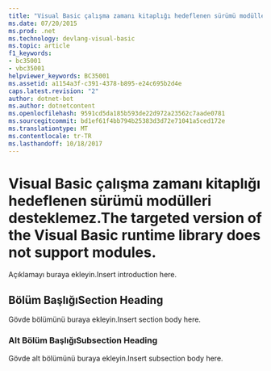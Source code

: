 ```yaml
---
title: "Visual Basic çalışma zamanı kitaplığı hedeflenen sürümü modülleri desteklemez."
ms.date: 07/20/2015
ms.prod: .net
ms.technology: devlang-visual-basic
ms.topic: article
f1_keywords:
- bc35001
- vbc35001
helpviewer_keywords: BC35001
ms.assetid: a1154a3f-c391-4378-b895-e24c695b2d4e
caps.latest.revision: "2"
author: dotnet-bot
ms.author: dotnetcontent
ms.openlocfilehash: 9591cd5da185b593de22d972a23562c7aade0781
ms.sourcegitcommit: bd1ef61f4bb794b25383d3d72e71041a5ced172e
ms.translationtype: MT
ms.contentlocale: tr-TR
ms.lasthandoff: 10/18/2017
---
```

# <a name="the-targeted-version-of-the-visual-basic-runtime-library-does-not-support-modules"></a><span data-ttu-id="68e70-102">Visual Basic çalışma zamanı kitaplığı hedeflenen sürümü modülleri desteklemez.</span><span class="sxs-lookup"><span data-stu-id="68e70-102">The targeted version of the Visual Basic runtime library does not support modules.</span></span>
<span data-ttu-id="68e70-103">Açıklamayı buraya ekleyin.</span><span class="sxs-lookup"><span data-stu-id="68e70-103">Insert introduction here.</span></span>  
  
## <a name="section-heading"></a><span data-ttu-id="68e70-104">Bölüm Başlığı</span><span class="sxs-lookup"><span data-stu-id="68e70-104">Section Heading</span></span>  
 <span data-ttu-id="68e70-105">Gövde bölümünü buraya ekleyin.</span><span class="sxs-lookup"><span data-stu-id="68e70-105">Insert section body here.</span></span>  
  
### <a name="subsection-heading"></a><span data-ttu-id="68e70-106">Alt Bölüm Başlığı</span><span class="sxs-lookup"><span data-stu-id="68e70-106">Subsection Heading</span></span>  
 <span data-ttu-id="68e70-107">Gövde alt bölümünü buraya ekleyin.</span><span class="sxs-lookup"><span data-stu-id="68e70-107">Insert subsection body here.</span></span>
